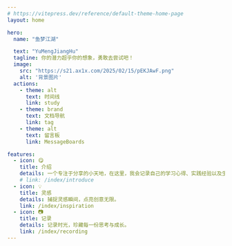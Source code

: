 ```yaml
---
# https://vitepress.dev/reference/default-theme-home-page
layout: home

hero:
  name: "鱼梦江湖"

  text: "YuMengJiangHu"
  tagline: 你的潜力超乎你的想象，勇敢去尝试吧！
  image:
    src: "https://s21.ax1x.com/2025/02/15/pEKJAwF.png"
    alt: '背景图片'
  actions:
    - theme: alt
      text: 时间线
      link: study
    - theme: brand
      text: 文档导航 
      link: tag
    - theme: alt
      text: 留言板
      link: MessageBoards

features:
  - icon: 😋 
    title: 介绍 
    details: 一个专注于分享的小天地，在这里，我会记录自己的学习心得、实践经验以及生活中的点滴感悟。
    # link: /index/introduce
  - icon: 💡 
    title: 灵感 
    details: 捕捉灵感瞬间，点亮创意无限。
    link: /index/inspiration
  - icon: 📷 
    title: 记录 
    details: 记录时光，珍藏每一份思考与成长。
    link: /index/recording
---
```




<MouseEvent/>

<script setup>
import show from '.vitepress/theme/components/home/show.vue'
</script>

<show/>